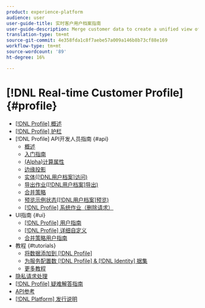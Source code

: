 ```yaml
---
product: experience-platform
audience: user
user-guide-title: 实时客户用户档案指南
user-guide-description: Merge customer data to create a unified view of customer interactions across channels.
translation-type: tm+mt
source-git-commit: 4e358fda1c8f7aebe57a009a146b8b73cf88e169
workflow-type: tm+mt
source-wordcount: '89'
ht-degree: 16%

---
```



# [!DNL Real-time Customer Profile] {#profile}

* [[!DNL Profile] 概述](home.md)
* [[!DNL Profile] 护栏](guardrails.md)
* [!DNL Profile] API开发人员指南 {#api}
   * [概述](api/overview.md)
   * [入门指南](api/getting-started.md)
   * [(Alpha)计算属性](api/computed-attributes.md)
   * [边缘投影](api/edge-projections.md)
   * [实体([!DNL用户档案]访问)](api/entities.md)
   * [导出作业([!DNL用户档案]导出)](api/export-jobs.md)
   * [合并策略](api/merge-policies.md)
   * [预览示例状态([!DNL用户档案]预览)](api/preview-sample-status.md)
   * [[!DNL Profile] 系统作业（删除请求）](api/profile-system-jobs.md)
* UI指南 {#ui}
   * [[!DNL Profile] 用户指南](ui/user-guide.md)
   * [[!DNL Profile] 详细自定义](ui/profile-customization.md)
   * [合并策略用户指南](ui/merge-policies.md)
* 教程 {#tutorials}
   * [将数据添加到 [!DNL Profile]](tutorials/add-profile-data.md)
   * [为服务配置数 [!DNL Profile] & [!DNL Identity] 据集](tutorials/dataset-configuration.md)
   * [更多教程](https://docs.adobe.com/content/help/zh-Hans/experience-platform/tutorials/home.html)
* [隐私请求处理](privacy.md)
* [[!DNL Profile] 疑难解答指南](troubleshooting.md)
* [API参考](https://www.adobe.io/apis/experienceplatform/home/api-reference.html#!acpdr/swagger-specs/real-time-customer-profile.yaml)
* [[!DNL Platform] 发行说明](https://www.adobe.com/go/platform-release-notes-en)